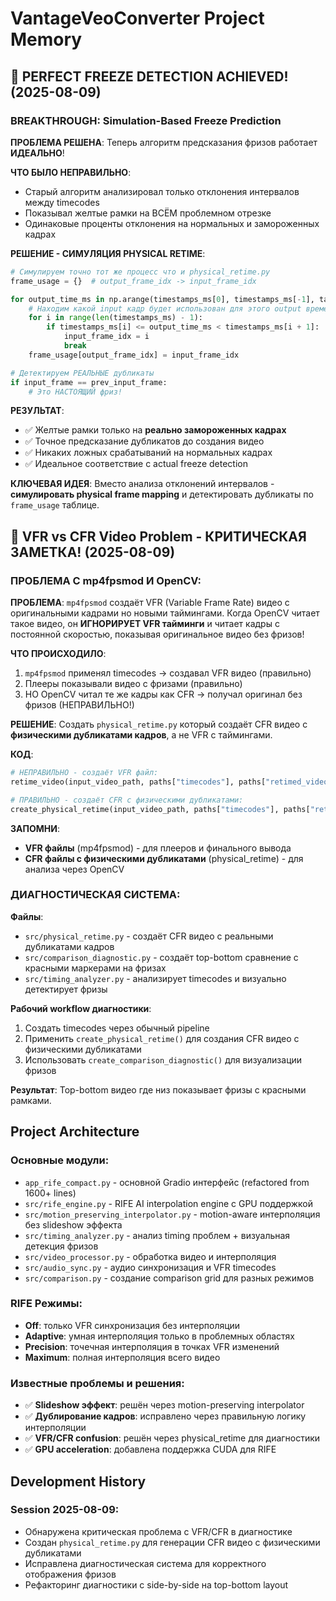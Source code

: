 # VantageVeoConverter Project Memory

## 🎯 PERFECT FREEZE DETECTION ACHIEVED! (2025-08-09)

### BREAKTHROUGH: Simulation-Based Freeze Prediction
**ПРОБЛЕМА РЕШЕНА**: Теперь алгоритм предсказания фризов работает **ИДЕАЛЬНО**!

**ЧТО БЫЛО НЕПРАВИЛЬНО**:
- Старый алгоритм анализировал только отклонения интервалов между timecodes
- Показывал желтые рамки на ВСЁМ проблемном отрезке 
- Одинаковые проценты отклонения на нормальных и замороженных кадрах

**РЕШЕНИЕ - СИМУЛЯЦИЯ PHYSICAL RETIME**:
```python
# Симулируем точно тот же процесс что и physical_retime.py
frame_usage = {}  # output_frame_idx -> input_frame_idx

for output_time_ms in np.arange(timestamps_ms[0], timestamps_ms[-1], target_frame_duration_ms):
    # Находим какой input кадр будет использован для этого output времени
    for i in range(len(timestamps_ms) - 1):
        if timestamps_ms[i] <= output_time_ms < timestamps_ms[i + 1]:
            input_frame_idx = i
            break
    frame_usage[output_frame_idx] = input_frame_idx

# Детектируем РЕАЛЬНЫЕ дубликаты
if input_frame == prev_input_frame:
    # Это НАСТОЯЩИЙ фриз!
```

**РЕЗУЛЬТАТ**: 
- ✅ Желтые рамки только на **реально замороженных кадрах**
- ✅ Точное предсказание дубликатов до создания видео
- ✅ Никаких ложных срабатываний на нормальных кадрах
- ✅ Идеальное соответствие с actual freeze detection

**КЛЮЧЕВАЯ ИДЕЯ**: Вместо анализа отклонений интервалов - **симулировать physical frame mapping** и детектировать дубликаты по `frame_usage` таблице.

## 🚨 VFR vs CFR Video Problem - КРИТИЧЕСКАЯ ЗАМЕТКА! (2025-08-09)

### ПРОБЛЕМА С mp4fpsmod И OpenCV:

**ПРОБЛЕМА**: `mp4fpsmod` создаёт VFR (Variable Frame Rate) видео с оригинальными кадрами но новыми таймингами. Когда OpenCV читает такое видео, он **ИГНОРИРУЕТ VFR тайминги** и читает кадры с постоянной скоростью, показывая оригинальное видео без фризов!

**ЧТО ПРОИСХОДИЛО**:
1. `mp4fpsmod` применял timecodes → создавал VFR видео (правильно)
2. Плееры показывали видео с фризами (правильно)  
3. НО OpenCV читал те же кадры как CFR → получал оригинал без фризов (НЕПРАВИЛЬНО!)

**РЕШЕНИЕ**: Создать `physical_retime.py` который создаёт CFR видео с **физическими дубликатами кадров**, а не VFR с таймингами.

**КОД**:
```python
# НЕПРАВИЛЬНО - создаёт VFR файл:
retime_video(input_video_path, paths["timecodes"], paths["retimed_video"])

# ПРАВИЛЬНО - создаёт CFR с физическими дубликатами:
create_physical_retime(input_video_path, paths["timecodes"], paths["retimed_video"])
```

**ЗАПОМНИ**: 
- **VFR файлы** (mp4fpsmod) - для плееров и финального вывода
- **CFR файлы с физическими дубликатами** (physical_retime) - для анализа через OpenCV

### ДИАГНОСТИЧЕСКАЯ СИСТЕМА:

**Файлы**:
- `src/physical_retime.py` - создаёт CFR видео с реальными дубликатами кадров
- `src/comparison_diagnostic.py` - создаёт top-bottom сравнение с красными маркерами на фризах
- `src/timing_analyzer.py` - анализирует timecodes и визуально детектирует фризы

**Рабочий workflow диагностики**:
1. Создать timecodes через обычный pipeline
2. Применить `create_physical_retime()` для создания CFR видео с физическими дубликатами
3. Использовать `create_comparison_diagnostic()` для визуализации фризов

**Результат**: Top-bottom видео где низ показывает фризы с красными рамками.

## Project Architecture

### Основные модули:
- `app_rife_compact.py` - основной Gradio интерфейс (refactored from 1600+ lines)
- `src/rife_engine.py` - RIFE AI interpolation engine с GPU поддержкой
- `src/motion_preserving_interpolator.py` - motion-aware интерполяция без slideshow эффекта
- `src/timing_analyzer.py` - анализ timing проблем + визуальная детекция фризов
- `src/video_processor.py` - обработка видео и интерполяция
- `src/audio_sync.py` - аудио синхронизация и VFR timecodes
- `src/comparison.py` - создание comparison grid для разных режимов

### RIFE Режимы:
- **Off**: только VFR синхронизация без интерполяции
- **Adaptive**: умная интерполяция только в проблемных областях
- **Precision**: точечная интерполяция в точках VFR изменений
- **Maximum**: полная интерполяция всего видео

### Известные проблемы и решения:
- ✅ **Slideshow эффект**: решён через motion-preserving interpolator
- ✅ **Дублирование кадров**: исправлено через правильную логику интерполяции
- ✅ **VFR/CFR confusion**: решён через physical_retime для диагностики
- ✅ **GPU acceleration**: добавлена поддержка CUDA для RIFE

## Development History

### Session 2025-08-09:
- Обнаружена критическая проблема с VFR/CFR в диагностике
- Создан `physical_retime.py` для генерации CFR видео с физическими дубликатами
- Исправлена диагностическая система для корректного отображения фризов
- Рефакторинг диагностики с side-by-side на top-bottom layout